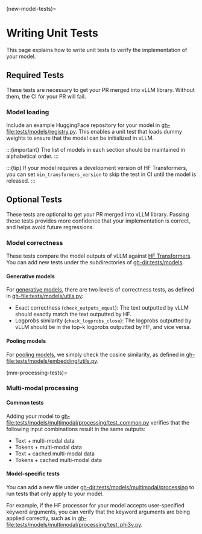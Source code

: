 (new-model-tests)=

# Writing Unit Tests

This page explains how to write unit tests to verify the implementation of your model.

## Required Tests

These tests are necessary to get your PR merged into vLLM library.
Without them, the CI for your PR will fail.

### Model loading

Include an example HuggingFace repository for your model in <gh-file:tests/models/registry.py>.
This enables a unit test that loads dummy weights to ensure that the model can be initialized in vLLM.

:::{important}
The list of models in each section should be maintained in alphabetical order.
:::

:::{tip}
If your model requires a development version of HF Transformers, you can set
`min_transformers_version` to skip the test in CI until the model is released.
:::

## Optional Tests

These tests are optional to get your PR merged into vLLM library.
Passing these tests provides more confidence that your implementation is correct, and helps avoid future regressions.

### Model correctness

These tests compare the model outputs of vLLM against [HF Transformers](https://github.com/huggingface/transformers). You can add new tests under the subdirectories of <gh-dir:tests/models>.

#### Generative models

For [generative models](#generative-models), there are two levels of correctness tests, as defined in <gh-file:tests/models/utils.py>:

- Exact correctness (`check_outputs_equal`): The text outputted by vLLM should exactly match the text outputted by HF.
- Logprobs similarity (`check_logprobs_close`): The logprobs outputted by vLLM should be in the top-k logprobs outputted by HF, and vice versa.

#### Pooling models

For [pooling models](#pooling-models), we simply check the cosine similarity, as defined in <gh-file:tests/models/embedding/utils.py>.

(mm-processing-tests)=

### Multi-modal processing

#### Common tests

Adding your model to <gh-file:tests/models/multimodal/processing/test_common.py> verifies that the following input combinations result in the same outputs:

- Text + multi-modal data
- Tokens + multi-modal data
- Text + cached multi-modal data
- Tokens + cached multi-modal data

#### Model-specific tests

You can add a new file under <gh-dir:tests/models/multimodal/processing> to run tests that only apply to your model.

For example, if the HF processor for your model accepts user-specified keyword arguments, you can verify that the keyword arguments are being applied correctly, such as in <gh-file:tests/models/multimodal/processing/test_phi3v.py>.

